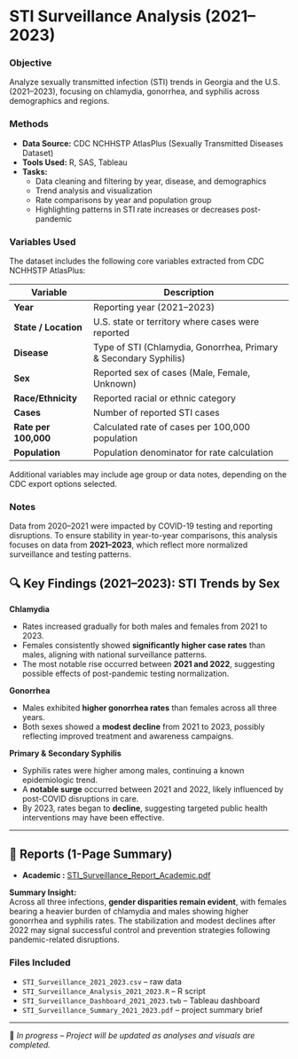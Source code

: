 # STI Surveillance Analysis (2021–2023)

### Objective
Analyze sexually transmitted infection (STI) trends in Georgia and the U.S. (2021–2023), focusing on chlamydia, gonorrhea, and syphilis across demographics and regions.

### Methods
- **Data Source:** CDC NCHHSTP AtlasPlus (Sexually Transmitted Diseases Dataset)
- **Tools Used:** R, SAS, Tableau  
- **Tasks:**  
  - Data cleaning and filtering by year, disease, and demographics  
  - Trend analysis and visualization  
  - Rate comparisons by year and population group  
  - Highlighting patterns in STI rate increases or decreases post-pandemic
    
### Variables Used
The dataset includes the following core variables extracted from CDC NCHHSTP AtlasPlus:

| Variable | Description |
|-----------|--------------|
| **Year** | Reporting year (2021–2023) |
| **State / Location** | U.S. state or territory where cases were reported |
| **Disease** | Type of STI (Chlamydia, Gonorrhea, Primary & Secondary Syphilis) |
| **Sex** | Reported sex of cases (Male, Female, Unknown) |
| **Race/Ethnicity** | Reported racial or ethnic category |
| **Cases** | Number of reported STI cases |
| **Rate per 100,000** | Calculated rate of cases per 100,000 population |
| **Population** | Population denominator for rate calculation |

Additional variables may include age group or data notes, depending on the CDC export options selected.

### Notes
Data from 2020–2021 were impacted by COVID-19 testing and reporting disruptions. To ensure stability in year-to-year comparisons, this analysis focuses on data from **2021–2023**, which reflect more normalized surveillance and testing patterns.

## 🔍 Key Findings (2021–2023): STI Trends by Sex

**Chlamydia**
- Rates increased gradually for both males and females from 2021 to 2023.  
- Females consistently showed **significantly higher case rates** than males, aligning with national surveillance patterns.  
- The most notable rise occurred between **2021 and 2022**, suggesting possible effects of post-pandemic testing normalization.

**Gonorrhea**
- Males exhibited **higher gonorrhea rates** than females across all three years.  
- Both sexes showed a **modest decline** from 2021 to 2023, possibly reflecting improved treatment and awareness campaigns.

**Primary & Secondary Syphilis**
- Syphilis rates were higher among males, continuing a known epidemiologic trend.  
- A **notable surge** occurred between 2021 and 2022, likely influenced by post-COVID disruptions in care.  
- By 2023, rates began to **decline**, suggesting targeted public health interventions may have been effective.

---
## 📄 Reports (1-Page Summary)
- **Academic :** [STI_Surveillance_Report_Academic.pdf](./docs/STI_Surveillance_Report_Academic.pdf)

**Summary Insight:**  
Across all three infections, **gender disparities remain evident**, with females bearing a heavier burden of chlamydia and males showing higher gonorrhea and syphilis rates. The stabilization and modest declines after 2022 may signal successful control and prevention strategies following pandemic-related disruptions.
  

### Files Included
- `STI_Surveillance_2021_2023.csv` – raw data  
- `STI_Surveillance_Analysis_2021_2023.R` – R script  
- `STI_Surveillance_Dashboard_2021_2023.twb` – Tableau dashboard  
- `STI_Surveillance_Summary_2021_2023.pdf` – project summary brief  

---

📅 *In progress – Project will be updated as analyses and visuals are completed.*
